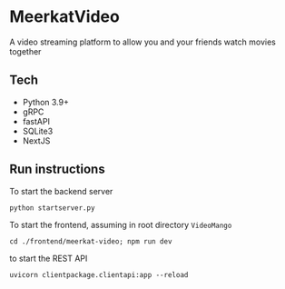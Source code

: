 # MeerkatVideo

A video streaming platform to allow you and your friends watch movies together 

## Tech
- Python 3.9+
- gRPC
- fastAPI
- SQLite3
- NextJS

## Run instructions
To start the backend server
```{shell}
python startserver.py
```

To start the frontend, assuming in root directory `VideoMango`
```{shell}
cd ./frontend/meerkat-video; npm run dev
```

to start the REST API
```{shell}
uvicorn clientpackage.clientapi:app --reload
```